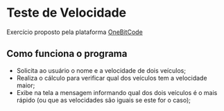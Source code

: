 # Teste de Velocidade

Exercício proposto pela plataforma [OneBitCode](https://onebitcode.com/lp/)

## Como funciona o programa

- Solicita ao usuário o nome e a velocidade de dois veículos;
- Realiza o cálculo para verificar qual dos veículos tem a velocidade maior;
- Exibe na tela a mensagem informando qual dos dois veículos é o mais rápido (ou que as velocidades são iguais se este for o caso);